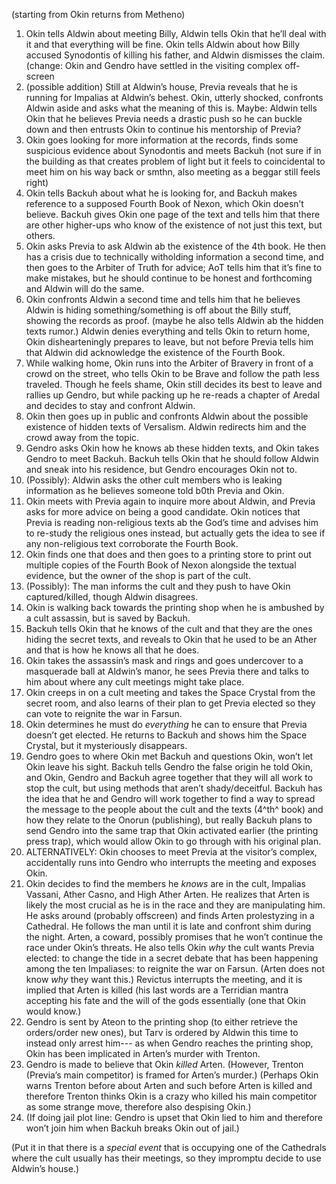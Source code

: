 (starting from Okin returns from Metheno)

1. Okin tells Aldwin about meeting Billy, Aldwin tells Okin that he’ll deal with it and that everything will be fine. Okin tells Aldwin about how Billy accused Synodontis of killing his father, and Aldwin dismisses the claim. (change: Okin and Gendro have settled in the visiting complex off-screen
2. (possible addition) Still at Aldwin’s house, Previa reveals that he is running for Impalias at Aldwin’s behest. Okin, utterly shocked, confronts Aldwin aside and asks what the meaning of this is. Maybe: Aldwin tells Okin that he believes Previa needs a drastic push so he can buckle down and then entrusts Okin to continue his mentorship of Previa?
3. Okin goes looking for more information at the records, finds some suspicious evidence about Synodontis and meets Backuh (not sure if in the building as that creates problem of light but it feels to coincidental to meet him on his way back or smthn, also meeting as a beggar still feels right)
4. Okin tells Backuh about what he is looking for, and Backuh makes reference to a supposed Fourth Book of Nexon, which Okin doesn’t believe. Backuh gives Okin one page of the text and tells him that there are other higher-ups who know of the existence of not just this text, but others.
5. Okin asks Previa to ask Aldwin ab the existence of the 4th book. He then has a crisis due to technically witholding information a second time, and then goes to the Arbiter of Truth for advice; AoT tells him that it’s fine to make mistakes, but he should continue to be honest and forthcoming and Aldwin will do the same. 
6. Okin confronts Aldwin a second time and tells him that he believes Aldwin is hiding something/something is off about the Billy stuff, showing the records as proof. (maybe he also tells Aldwin ab the hidden texts rumor.) Aldwin denies everything and tells Okin to return home, Okin dishearteningly prepares to leave, but not before Previa tells him that Aldwin did acknowledge the existence of the Fourth Book.
7. While walking home, Okin runs into the Arbiter of Bravery in front of a crowd on the street, who tells Okin to be Brave and follow the path less traveled. Though he feels shame, Okin still decides its best to leave and rallies up Gendro, but while packing up he re-reads a chapter of Aredal and decides to stay and confront Aldwin.
8. Okin then goes up in public and confronts Aldwin about the possible existence of hidden texts of Versalism. Aldwin redirects him and the crowd away from the topic. 
9. Gendro asks Okin how he knows ab these hidden texts, and Okin takes Gendro to meet Backuh. Backuh tells Okin that he should follow Aldwin and sneak into his residence, but Gendro encourages Okin not to.
10. (Possibly): Aldwin asks the other cult members who is leaking information as he believes someone told b0th Previa and Okin.
11. Okin meets with Previa again to inquire more about Aldwin, and Previa asks for more advice on being a good candidate. Okin notices that Previa is reading non-religious texts ab the God’s time and advises him to re-study the religious ones instead, but actually gets the idea to see if any non-religious text corroborate the Fourth Book.
12. Okin finds one that does and then goes to a printing store to print out multiple copies of the Fourth Book of Nexon alongside the textual evidence, but the owner of the shop is part of the cult.
13. (Possibly): The man informs the cult and they push to have Okin captured/killed, though Aldwin disagrees.
14. Okin is walking back towards the printing shop when he is ambushed by a cult assassin, but is saved by Backuh.
15. Backuh tells Okin that he knows of the cult and that they are the ones hiding the secret texts, and reveals to Okin that he used to be an Ather and that is how he knows all that he does.
16. Okin takes the assassin’s mask and rings and goes undercover to a masquerade ball at Aldwin’s manor, he sees Previa there and talks to him about where any cult meetings might take place.
17. Okin creeps in on a cult meeting and takes the Space Crystal from the secret room, and also learns of their plan to get Previa elected so they can vote to reignite the war in Farsun.
18. Okin determines he must do *everything* he can to ensure that Previa doesn’t get elected. He returns to Backuh and shows him the Space Crystal, but it mysteriously disappears.
19. Gendro goes to where Okin met Backuh and questions Okin, won’t let Okin leave his sight. Backuh tells Gendro the false origin he told Okin, and Okin, Gendro and Backuh agree together that they will all work to stop the cult, but using methods that aren’t shady/deceitful. Backuh has the idea that he and Gendro will work together to find a way to spread the message to the people about the cult and the texts (4^th^ book) and how they relate to the Onorun (publishing), but really Backuh plans to send Gendro into the same trap that Okin activated earlier (the printing press trap), which would allow Okin to go through with his original plan.
20. ALTERNATIVELY: Okin chooses to meet Previa at the visitor’s complex, accidentally runs into Gendro who interrupts the meeting and exposes Okin.
21. Okin decides to find the members he *knows* are in the cult, Impalias Vassani, Ather Casno, and High Ather Arten. He realizes that Arten is likely the most crucial as he is in the race and they are manipulating him. He asks around (probably offscreen) and finds Arten prolestyzing in a Cathedral. He follows the man until it is late and confront shim during the night. Arten, a coward, possibly promises that he won’t continue the race under Okin’s threats. He also tells Okin *why* the cult wants Previa elected: to change the tide in a secret debate that has been happening among the ten Impaliases: to reignite the war on Farsun. (Arten does not know *why* they want this.) Revictus interrupts the meeting, and it is implied that Arten is killed (his last words are a Terridian mantra accepting his fate and the will of the gods essentially (one that Okin would know.)
22. Gendro is sent by Ateon to the printing shop (to either retrieve the orders/order new ones), but Tarv is ordered by Aldwin this time to instead only arrest him--- as when Gendro reaches the printing shop, Okin has been implicated in Arten’s murder with Trenton.
23. Gendro is made to believe that Okin *killed* Arten. (However, Trenton (Previa’s main competitor) is framed for Arten’s murder.) (Perhaps Okin warns Trenton before about Arten and such before Arten is killed and therefore Trenton thinks Okin is a crazy who killed his main competitor as some strange move, therefore also despising Okin.)
24. (If doing jail plot line: Gendro is upset that Okin lied to him and therefore won’t join him when Backuh breaks Okin out of jail.)

(Put it in that there is a *special event* that is occupying one of the Cathedrals where the cult usually has their meetings, so they impromptu decide to use Aldwin’s house.)